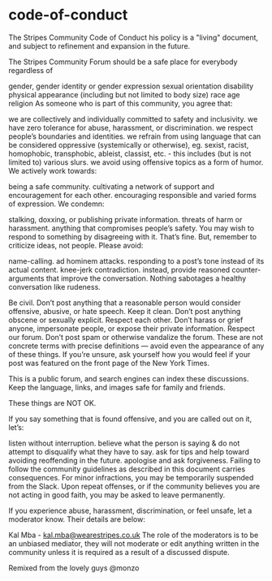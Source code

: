 # code-of-conduct
The Stripes Community Code of Conduct
his policy is a "living" document, and subject to refinement and expansion in the future.

The Stripes Community Forum should be a safe place for everybody regardless of

gender, gender identity or gender expression
sexual orientation
disability
physical appearance (including but not limited to body size)
race
age
religion
As someone who is part of this community, you agree that:

we are collectively and individually committed to safety and inclusivity.
we have zero tolerance for abuse, harassment, or discrimination.
we respect people’s boundaries and identities.
we refrain from using language that can be considered oppressive (systemically or otherwise), eg. sexist, racist, homophobic, transphobic, ableist, classist, etc. - this includes (but is not limited to) various slurs.
we avoid using offensive topics as a form of humor.
We actively work towards:

being a safe community.
cultivating a network of support and encouragement for each other.
encouraging responsible and varied forms of expression.
We condemn:

stalking, doxxing, or publishing private information.
threats of harm or harassment.
anything that compromises people’s safety.
You may wish to respond to something by disagreeing with it. That’s fine. But, remember to criticize ideas, not people. Please avoid:

name-calling.
ad hominem attacks.
responding to a post’s tone instead of its actual content.
knee-jerk contradiction.
instead, provide reasoned counter-arguments that improve the conversation.
Nothing sabotages a healthy conversation like rudeness.

Be civil. Don’t post anything that a reasonable person would consider offensive, abusive, or hate speech.
Keep it clean. Don’t post anything obscene or sexually explicit.
Respect each other. Don’t harass or grief anyone, impersonate people, or expose their private information.
Respect our forum. Don’t post spam or otherwise vandalize the forum.
These are not concrete terms with precise definitions — avoid even the appearance of any of these things. If you’re unsure, ask yourself how you would feel if your post was featured on the front page of the New York Times.

This is a public forum, and search engines can index these discussions. Keep the language, links, and images safe for family and friends.

These things are NOT OK.

If you say something that is found offensive, and you are called out on it, let’s:

listen without interruption.
believe what the person is saying & do not attempt to disqualify what they have to say.
ask for tips and help toward avoiding reoffending in the future.
apologise and ask forgiveness.
Failing to follow the community guidelines as described in this document carries consequences. For minor infractions, you may be temporarily suspended from the Slack. Upon repeat offenses, or if the community believes you are not acting in good faith, you may be asked to leave permanently.

If you experience abuse, harassment, discrimination, or feel unsafe, let a moderator know. Their details are below:

Kal Mba - kal.mba@wearestripes.co.uk
The role of the moderators is to be an unbiased mediator, they will not moderate or edit anything written in the community unless it is required as a result of a discussed dispute.

Remixed from the lovely guys @monzo
